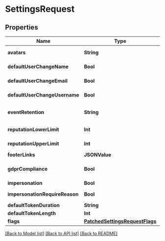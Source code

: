 # SettingsRequest

## Properties
Name | Type | Description | Notes
------------ | ------------- | ------------- | -------------
**avatars** | **String** | Configure how authentik should show avatars for users. | [optional] 
**defaultUserChangeName** | **Bool** | Enable the ability for users to change their name. | [optional] 
**defaultUserChangeEmail** | **Bool** | Enable the ability for users to change their email address. | [optional] 
**defaultUserChangeUsername** | **Bool** | Enable the ability for users to change their username. | [optional] 
**eventRetention** | **String** | Events will be deleted after this duration.(Format: weeks&#x3D;3;days&#x3D;2;hours&#x3D;3,seconds&#x3D;2). | [optional] 
**reputationLowerLimit** | **Int** | Reputation cannot decrease lower than this value. Zero or negative. | [optional] 
**reputationUpperLimit** | **Int** | Reputation cannot increase higher than this value. Zero or positive. | [optional] 
**footerLinks** | **JSONValue** |  | [optional] 
**gdprCompliance** | **Bool** | When enabled, all the events caused by a user will be deleted upon the user&#39;s deletion. | [optional] 
**impersonation** | **Bool** | Globally enable/disable impersonation. | [optional] 
**impersonationRequireReason** | **Bool** | Require administrators to provide a reason for impersonating a user. | [optional] 
**defaultTokenDuration** | **String** | Default token duration | [optional] 
**defaultTokenLength** | **Int** | Default token length | [optional] 
**flags** | [**PatchedSettingsRequestFlags**](PatchedSettingsRequestFlags.md) |  | 

[[Back to Model list]](../README.md#documentation-for-models) [[Back to API list]](../README.md#documentation-for-api-endpoints) [[Back to README]](../README.md)


